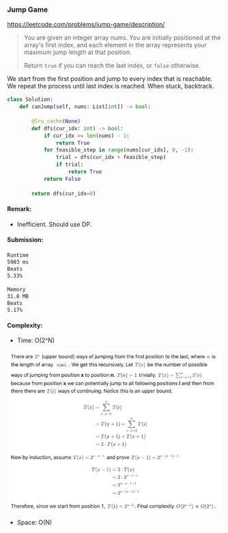 ### Jump Game
https://leetcode.com/problems/jump-game/description/
> You are given an integer array nums. You are initially positioned at the array's first index, and each element in the array represents your maximum jump length at that position.
>
>Return `true` if you can reach the last index, or `false` otherwise.

We start from the first position and jump to every index that is reachable. We repeat the process until last index is reached. When stuck, backtrack.
```python
class Solution:
    def canJump(self, nums: List[int]) -> bool:
        
        @lru_cache(None)
        def dfs(cur_idx: int) -> bool:
            if cur_idx >= len(nums) - 1:
                return True
            for feasible_step in range(nums[cur_idx], 0, -1):
                trial = dfs(cur_idx + feasible_step)
                if trial:
                    return True
            return False

        return dfs(cur_idx=0)
```
#### Remark:
- Inefficient. Should use DP.
#### Submission:
```
Runtime
5903 ms
Beats
5.33%

Memory
31.8 MB
Beats
5.17%
```
#### Complexity:

- Time: O(2^N)

<p>
    <img src="../images/55_timeComplexity.png" width="700" />
</p>

- Space: O(N)
